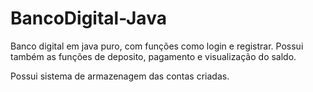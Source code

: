 # BancoDigital-Java
Banco digital em java puro, com funções como login e registrar.
Possui também as funções de deposito, pagamento e visualização do saldo.

Possui sistema de armazenagem das contas criadas.
